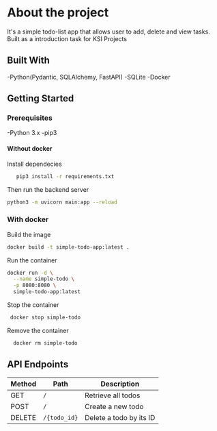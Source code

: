 # About the project
It's a simple todo-list app that allows user to add, delete and view tasks.
Built as a introduction task for KSI Projects

## Built With
-Python(Pydantic, SQLAlchemy, FastAPI)
-SQLite
-Docker

## Getting Started
### Prerequisites
-Python 3.x
-pip3

#### **Without docker**
Install dependecies    
```bash
   pip3 install -r requirements.txt
```
Then run the backend server
  ```bash
  python3 -m uvicorn main:app --reload
  ```

### **With docker**
Build the image
```bash 
docker build -t simple-todo-app:latest .
```
Run the container
```bash
docker run -d \
  --name simple-todo \
  -p 8080:8080 \
  simple-todo-app:latest
```
Stop the container
```bash
 docker stop simple-todo
```
Remove the container
```bash
  docker rm simple-todo
```

## API Endpoints

| Method | Path           | Description               |
| ------ | -------------- | ------------------------- |
| GET    | `/`            | Retrieve all todos        |
| POST   | `/`            | Create a new todo         |
| DELETE | `/{todo_id}`   | Delete a todo by its ID   |
